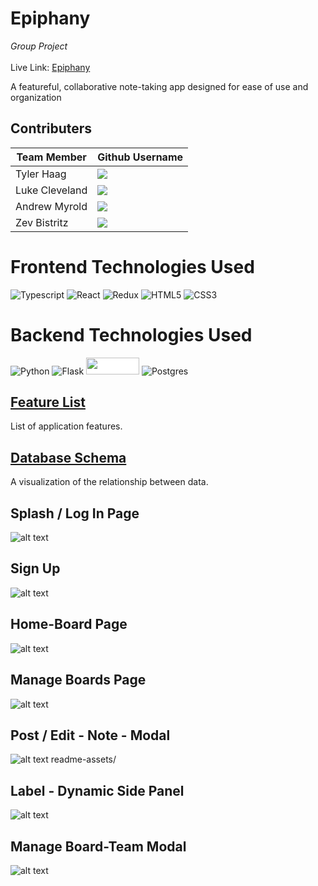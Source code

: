 # Epiphany
<i>Group Project</i>
<br>
<br>
Live Link: [Epiphany](https://epiphany.zevb.dev/)

A featureful, collaborative note-taking app designed for ease of use and organization
## Contributers
| Team Member | Github Username |
|-------------|-----------------|
| Tyler Haag  |![](https://img.shields.io/badge/-thaag7734-100000?style=for-the-badge&logo=github&logoColor=white)|
| Luke Cleveland | ![](https://img.shields.io/badge/-LukeC1992-100000?style=for-the-badge&logo=github&logoColor=white)|
| Andrew Myrold | ![](https://img.shields.io/badge/-L33tPr0-100000?style=for-the-badge&logo=github&logoColor=white)|
| Zev Bistritz | ![](https://img.shields.io/badge/-zev--b-100000?style=for-the-badge&logo=github&logoColor=white)|


# __Frontend Technologies Used__
![Typescript](https://shields.io/badge/TypeScript-3178C6?logo=TypeScript&logoColor=FFF&style=for-the-badge)
![React](https://img.shields.io/badge/react-%2320232a.svg?style=for-the-badge&logo=react&logoColor=%2361DAFB)
![Redux](https://img.shields.io/badge/redux/toolkit-%23593d88.svg?style=for-the-badge&logo=redux&logoColor=white)
![HTML5](https://img.shields.io/badge/html5-%23E34F26.svg?style=for-the-badge&logo=html5&logoColor=white)
![CSS3](https://img.shields.io/badge/CSS3-563d7c?&style=for-the-badge&logo=css3&logoColor=white)


# __Backend Technologies Used__
![Python](https://img.shields.io/badge/Python-FFD43B?style=for-the-badge&logo=python&logoColor=blue)
![Flask](https://img.shields.io/badge/flask-%23000.svg?style=for-the-badge&logo=flask&logoColor=white)
<img 
    width="85px"
    height="27px"
    style="background: white" 
    src="https://upload.wikimedia.org/wikipedia/commons/d/d7/SQLAlchemy.svg" 
/>
![Postgres](https://img.shields.io/badge/postgresql-%23316192.svg?style=for-the-badge&logo=postgresql&logoColor=white)


## [Feature List](https://github.com/thaag7734/epiphany/wiki/Feature-List)
List of application features.

## [Database Schema](https://github.com/thaag7734/epiphany/wiki/Database-Schema)
A visualization of the relationship between data.

## Splash / Log In Page
![alt text](https://epiphany-static.s3.amazonaws.com/rmf/splash.png)
## Sign Up
![alt text](https://epiphany-static.s3.amazonaws.com/rmf/sign-up.png)
## Home-Board Page
![alt text](https://epiphany-static.s3.amazonaws.com/rmf/home-board-page.png)

## Manage Boards Page
![alt text](https://epiphany-static.s3.amazonaws.com/rmf/manage-boards.png)

## Post / Edit - Note - Modal
![alt text](https://epiphany-static.s3.amazonaws.com/rmf/post-edit-modal.png)
readme-assets/
## Label - Dynamic Side Panel
![alt text](https://epiphany-static.s3.amazonaws.com/rmf/side-panel.png)

## Manage Board-Team Modal
![alt text](https://epiphany-static.s3.amazonaws.com/rmf/team-modal.png)